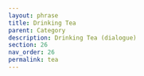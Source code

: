 ```yaml
---
layout: phrase
title: Drinking Tea
parent: Category
description: Drinking Tea (dialogue) 
section: 26
nav_order: 26
permalink: tea
---
```


